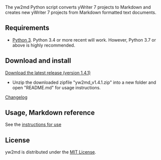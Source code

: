 The yw2md Python script converts yWriter 7 projects to Markdown 
and creates new yWriter 7 projects from Markdown formatted text documents.

## Requirements

- [Python 3](https://www.python.org). Python 3.4 or more recent will work. However, Python 3.7 or above is highly recommended.

## Download and install

[Download the latest release (version 1.4.1)](https://raw.githubusercontent.com/peter88213/yw2md/master/dist/yw2md_v1.4.1.zip)

- Unzip the downloaded zipfile "yw2md_v1.4.1.zip" into a new folder and open "README.md" for usage instructions.

[Changelog](changelog)

## Usage, Markdown reference

See the [instructions for use](usage)

## License

yw2md is distributed under the [MIT
License](http://www.opensource.org/licenses/mit-license.php).
